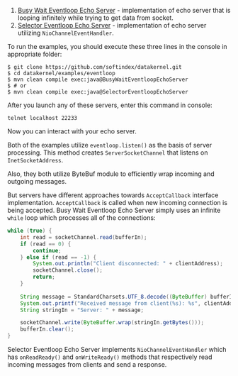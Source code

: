 1. [Busy Wait Eventloop Echo Server](https://github.com/softindex/datakernel/blob/master/examples/eventloop/src/main/java/io/datakernel/examples/BusyWaitEventloopEchoServer.java) - 
implementation of echo server that is looping infinitely while trying to get data from socket.
2. [Selector Eventloop Echo Server](https://github.com/softindex/datakernel/blob/master/examples/eventloop/src/main/java/io/datakernel/examples/SelectorEventloopEchoServer.java) - 
implementation of echo server utilizing `NioChannelEventHandler`.

To run the examples, you should execute these three lines in the console in appropriate folder:
```
$ git clone https://github.com/softindex/datakernel.git
$ cd datakernel/examples/eventloop
$ mvn clean compile exec:java@BusyWaitEventloopEchoServer
$ # or
$ mvn clean compile exec:java@SelectorEventloopEchoServer
```

After you launch any of these servers, enter this command in console:
```
telnet localhost 22233
```
Now you can interact with your echo server.

Both of the examples utilize `eventloop.listen()` as the basis of server processing. This method creates 
`ServerSocketChannel` that listens on `InetSocketAddress`. 

Also, they both utilize ByteBuf module to efficiently wrap incoming and outgoing messages.

But servers have different approaches towards `AcceptCallback` 
interface implementation. `AcceptCallback` is called when new incoming connection is being accepted. Busy Wait Eventloop 
Echo Server simply uses an infinite `while` loop which processes all of the connections:
```java
while (true) {
	int read = socketChannel.read(bufferIn);
    if (read == 0) {
    	continue;
    } else if (read == -1) {
    	System.out.println("Client disconnected: " + clientAddress);
    	socketChannel.close();
    	return;
    }
    
    String message = StandardCharsets.UTF_8.decode((ByteBuffer) bufferIn.flip()).toString();
    System.out.printf("Received message from client(%s): %s", clientAddress, message);
    String stringIn = "Server: " + message;

    socketChannel.write(ByteBuffer.wrap(stringIn.getBytes()));
    bufferIn.clear();
}
```

Selector Eventloop Echo Server implements `NioChannelEventHandler` which has `onReadReady()` and `onWriteReady()` methods 
that respectively read incoming messages from clients and send a response. 


